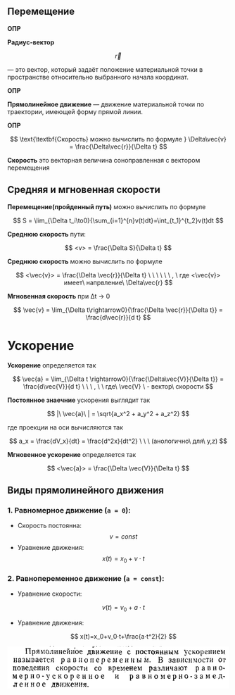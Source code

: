 ## Перемещение

**ОПР**

**Радиус-вектор**

$$
\vec{r}
$$

— это вектор, который задаёт положение материальной точки в пространстве относительно выбранного начала координат.

**ОПР**

**Прямолинейное движение** — движение материальной точки по траектории, имеющей форму прямой линии.

**ОПР**

$$
\text{\textbf{Скорость} можно вычислить по формуле } \Delta\vec{v} = \frac{\Delta\vec{r}}{\Delta t}
$$

**Скорость** это векторная величина соноправленная с вектором перемещения

## Cредняя и мгновенная скорости

**Перемещение(пройденный путь)** можно вычислить по формуле

$$
S = \lim_{\Delta t_i\to0}{\sum_{i=1}^{n}v(t)dt}=\int_{t_1}^{t_2}v(t)dt
$$

**Среднюю скорость** пути:

$$
<v> = \frac{\Delta S}{\Delta t}
$$

**Среднюю скорость** можно вычислить по формуле

$$
<\vec{v}> = \frac{\Delta \vec{r}}{\Delta t} \ \ \ \ \ \ , \ где <\vec{v}> имеет\ напрвление\  \Delta\vec{r}
$$

**Мгновенная скорость** при Δt -> 0

$$
\vec{v} = \lim_{\Delta t\rightarrow0}{\frac{\Delta \vec{r}}{\Delta t}} = \frac{d\vec{r}}{d t}
$$

# Ускорение

**Ускорение** определяется так

$$
\vec{a} = \lim_{\Delta t \rightarrow0}{\frac{\Delta\vec{V}}{\Delta t}} = \frac{d\vec{V}}{d t} \ \ \ , \ \ где\ \vec{V} \ - вектор\ скорости
$$

**Постоянное знаечние** ускорения выглядит так

$$
|\ \vec{a}\ | = \sqrt{a_x^2 + a_y^2 + a_z^2}
$$

где проекции на оси вычисляются так

$$
a_x = \frac{dV_x}{dt} = \frac{d^2x}{dt^2} \ \ \ (анологично\ для\ y,z)
$$

**Мгновенное ускорение** определяется так

$$
<\vec{a}> = \frac{\Delta \vec{V}}{\Delta t}
$$

## Виды прямолинейного движения

### 1. Равномерное движение (`a = 0`):

* Скорость постоянна:
  $$
  v=const
  $$
* Уравнение движения:
  $$
  x(t)=x_0+v⋅t
  $$

### 2. Равнопеременное движение (`a = const`):

* Уравнение скорости:

  $$
  v(t)=v_0+a⋅t
  $$
* Уравнение движения:

  $$
  x(t)=x_0+v_0⋅t+\frac{a⋅t^2}{2}
  $$

![img1.png](img2.png)
